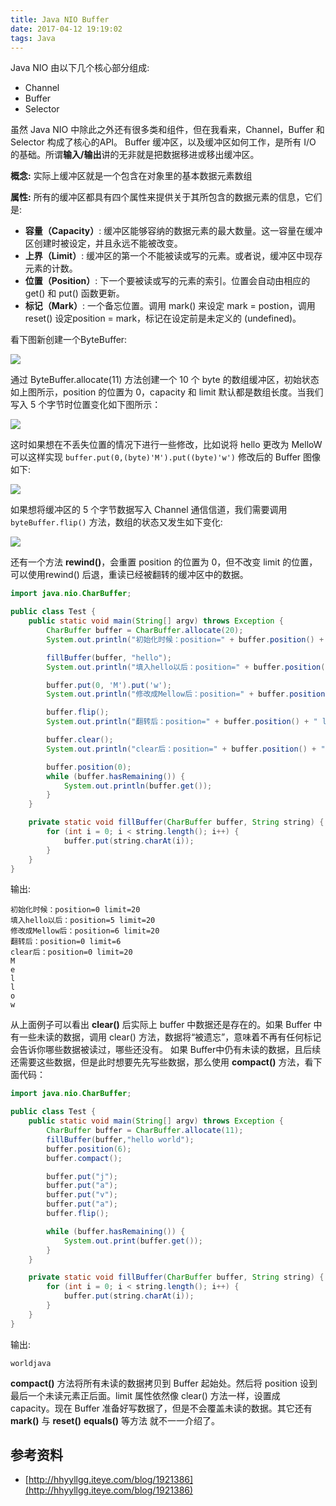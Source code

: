 ```yaml
---
title: Java NIO Buffer
date: 2017-04-12 19:19:02
tags: Java
---
```


Java NIO 由以下几个核心部分组成:

* Channel
* Buffer
* Selector

虽然 Java NIO 中除此之外还有很多类和组件，但在我看来，Channel，Buffer 和 Selector 构成了核心的API。 
Buffer 缓冲区，以及缓冲区如何工作，是所有 I/O 的基础。所谓**输入/输出**讲的无非就是把数据移进或移出缓冲区。<!--more-->

**概念:** 实际上缓冲区就是一个包含在对象里的基本数据元素数组

**属性:** 所有的缓冲区都具有四个属性来提供关于其所包含的数据元素的信息，它们是:

* **容量（Capacity）**: 缓冲区能够容纳的数据元素的最大数量。这一容量在缓冲区创建时被设定，并且永远不能被改变。
* **上界（Limit）**: 缓冲区的第一个不能被读或写的元素。或者说，缓冲区中现存元素的计数。
* **位置（Position）**: 下一个要被读或写的元素的索引。位置会自动由相应的 get() 和 put() 函数更新。
* **标记（Mark）**: 一个备忘位置。调用 mark() 来设定 mark = postion，调用 reset() 设定position = mark，标记在设定前是未定义的 (undefined)。

看下图新创建一个ByteBuffer:

![](/img/java/nio-buffer-1.png)

通过 ByteBuffer.allocate(11) 方法创建一个 10 个 byte 的数组缓冲区，初始状态如上图所示，position 的位置为 0，capacity 和 limit 默认都是数组长度。当我们写入 5 个字节时位置变化如下图所示：

![](/img/java/nio-buffer-2.png)



这时如果想在不丢失位置的情况下进行一些修改，比如说将 hello 更改为 MelloW 
可以这样实现 `buffer.put(0,(byte)'M').put((byte)'w')` 修改后的 Buffer 图像如下:

![](/img/java/nio-buffer-3.png)

如果想将缓冲区的 5 个字节数据写入 Channel 通信信道，我们需要调用 `byteBuffer.flip()` 方法，数组的状态又发生如下变化:

![](/img/java/nio-buffer-4.png)

还有一个方法 **rewind()**，会重置 position 的位置为 0，但不改变 limit 的位置，可以使用rewind() 后退，重读已经被翻转的缓冲区中的数据。

```java
import java.nio.CharBuffer;

public class Test {
    public static void main(String[] argv) throws Exception {
        CharBuffer buffer = CharBuffer.allocate(20);
        System.out.println("初始化时候：position=" + buffer.position() + " limit=" + buffer.limit());

        fillBuffer(buffer, "hello");
        System.out.println("填入hello以后：position=" + buffer.position() + " limit=" + buffer.limit());

        buffer.put(0, 'M').put('w');
        System.out.println("修改成Mellow后：position=" + buffer.position() + " limit=" + buffer.limit());

        buffer.flip();
        System.out.println("翻转后：position=" + buffer.position() + " limit=" + buffer.limit());

        buffer.clear();
        System.out.println("clear后：position=" + buffer.position() + " limit=" + buffer.limit());

        buffer.position(0);
        while (buffer.hasRemaining()) {
            System.out.println(buffer.get());
        }
    }

    private static void fillBuffer(CharBuffer buffer, String string) {
        for (int i = 0; i < string.length(); i++) {
            buffer.put(string.charAt(i));
        }
    }
}
```

输出:

```
初始化时候：position=0 limit=20
填入hello以后：position=5 limit=20
修改成Mellow后：position=6 limit=20
翻转后：position=0 limit=6
clear后：position=0 limit=20
M
e
l
l
o
w
```

从上面例子可以看出 **clear()** 后实际上 buffer 中数据还是存在的。如果 Buffer 中有一些未读的数据，调用 clear() 方法，数据将“被遗忘”，意味着不再有任何标记会告诉你哪些数据被读过，哪些还没有。 
如果 Buffer中仍有未读的数据，且后续还需要这些数据，但是此时想要先先写些数据，那么使用 **compact()** 方法，看下面代码：

```java
import java.nio.CharBuffer;

public class Test {
    public static void main(String[] argv) throws Exception {
        CharBuffer buffer = CharBuffer.allocate(11);
        fillBuffer(buffer,"hello world");
        buffer.position(6);
        buffer.compact();

        buffer.put("j");
        buffer.put("a");
        buffer.put("v");
        buffer.put("a");
        buffer.flip();

        while (buffer.hasRemaining()) {
            System.out.print(buffer.get());
        }
    }

    private static void fillBuffer(CharBuffer buffer, String string) {
        for (int i = 0; i < string.length(); i++) {
            buffer.put(string.charAt(i));
        }
    }
}
```

输出:

```
worldjava
```

**compact()** 方法将所有未读的数据拷贝到 Buffer 起始处。然后将 position 设到最后一个未读元素正后面。limit 属性依然像 clear() 方法一样，设置成 capacity。现在 Buffer 准备好写数据了，但是不会覆盖未读的数据。其它还有 **mark()** 与 **reset()** **equals()** 等方法 就不一一介绍了。 

## 参考资料

* [http://hhyyllgg.iteye.com/blog/1921386](http://hhyyllgg.iteye.com/blog/1921386)

